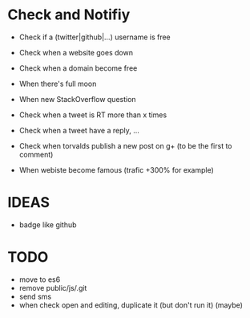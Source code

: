 # Check and Notifiy

- Check if a (twitter|github|...) username is free
- Check when a website goes down
- Check when a domain become free
- When there's full moon

- When new StackOverflow question
- Check when a tweet is RT more than x times
- Check when a tweet have a reply, ...
- Check when torvalds publish a new post on g+ (to be the first to comment)

- When webiste become famous (trafic +300% for example)

# IDEAS

- badge like github

# TODO

- move to es6
- remove public/js/.git
- send sms
- when check open and editing, duplicate it (but don't run it) (maybe)
